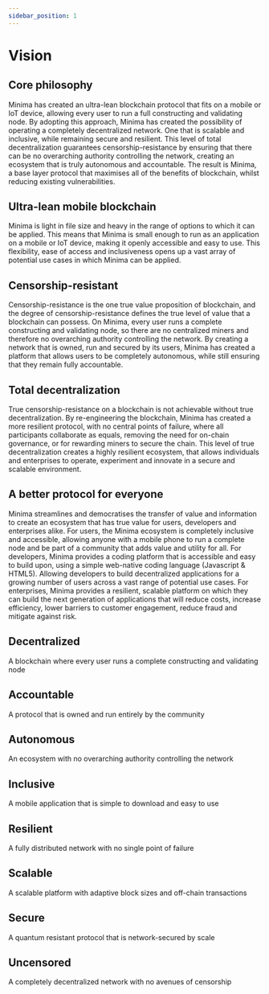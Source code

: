 ```yaml
---
sidebar_position: 1
---
```


# Vision

## Core philosophy
Minima has created an ultra-lean blockchain protocol that fits on a mobile or IoT device, allowing every user to run a full constructing and validating node. By adopting this approach, Minima has created the possibility of operating a completely decentralized network. One that is scalable and inclusive, while remaining secure and resilient. This level of total decentralization guarantees censorship-resistance by ensuring that there can be no overarching authority controlling the network, creating an ecosystem that is truly autonomous and accountable. The result is Minima, a base layer protocol that maximises all of the benefits of blockchain, whilst reducing existing vulnerabilities.

## Ultra-lean mobile blockchain
Minima is light in file size and heavy in the range of options to which it can be applied. This means that Minima is small enough to run as an application on a mobile or IoT device, making it openly accessible and easy to use. This flexibility, ease of access and inclusiveness opens up a vast array of potential use cases in which Minima can be applied.

## Censorship-resistant
Censorship-resistance is the one true value proposition of blockchain, and the degree of censorship-resistance defines the true level of value that a blockchain can possess. On Minima, every user runs a complete constructing and validating node, so there are no centralized miners and therefore no overarching authority controlling the network. By creating a network that is owned, run and secured by its users, Minima has created a platform that allows users to be completely autonomous, while still ensuring that they remain fully accountable.

## Total decentralization
True censorship-resistance on a blockchain is not achievable without true decentralization. By re-engineering the blockchain, Minima has created a more resilient protocol, with no central points of failure, where all participants collaborate as equals, removing the need for on-chain governance, or for rewarding miners to secure the chain. This level of true decentralization creates a highly resilient ecosystem, that allows individuals and enterprises to operate, experiment and innovate in a secure and scalable environment.

## A better protocol for everyone
Minima streamlines and democratises the transfer of value and information to create an ecosystem that has true value for users, developers and enterprises alike. For users, the Minima ecosystem is completely inclusive and accessible, allowing anyone with a mobile phone to run a complete node and be part of a community that adds value and utility for all. For developers, Minima provides a coding platform that is accessible and easy to build upon, using a simple web-native coding language (Javascript & HTML5). Allowing developers to build decentralized applications for a growing number of users across a vast range of potential use cases. For enterprises, Minima provides a resilient, scalable platform on which they can build the next generation of applications that will reduce costs, increase efficiency, lower barriers to customer engagement, reduce fraud and mitigate against risk.

## Decentralized
A blockchain where every user runs a complete constructing and validating node

## Accountable
A protocol that is owned and run entirely by the community

## Autonomous
An ecosystem with no overarching authority controlling the network

## Inclusive
A mobile application that is simple to download and easy to use

## Resilient
A fully distributed network with no single point of failure

## Scalable
A scalable platform with adaptive block sizes and off-chain transactions

## Secure
A quantum resistant protocol that is network-secured by scale

## Uncensored
A completely decentralized network with no avenues of censorship

